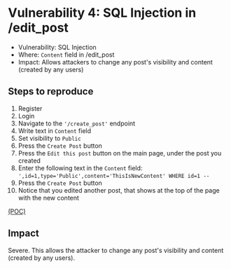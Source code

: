 # Vulnerability 4: SQL Injection in /edit_post

- Vulnerability: SQL Injection
- Where: `Content` field in /edit_post
- Impact: Allows attackers to change any post's visibility and content (created by any users)

## Steps to reproduce

1. Register
2. Login
3. Navigate to the `'/create_post'` endpoint
4. Write text in `Content` field
5. Set visibility to `Public`
6. Press the `Create Post` button
7. Press the `Edit this post` button on the main page, under the post you created
8. Enter the following text in the `Content` field: `',id=1,type='Public',content='ThisIsNewContent' WHERE id=1 --`
9. Press the `Create Post` button
10. Notice that you edited another post, that shows at the top of the page with the new content

[(POC)](vuln4.py)

## Impact

Severe. This allows the attacker to change any post's visibility and content (created by any users).